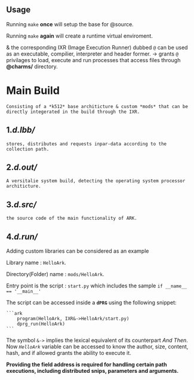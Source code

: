 ## Usage 
Running `make` **once** will setup the base for @source.      

Running `make` **again** will create a runtime virtual enviroment.       

 & the corresponding IXR (Image Execution Runner) dubbed `@` can be used as an executable, compilier, interpreter and header former.
 	-> grants `@` privilages to load, execute and run processes that access files through **@charms/** directory.

# Main Build
	Consisting of a *k512* base architicture & custom *mods* that can be directly integerated in the build through the IXR.


## 1.*d.lbb/*   

	stores, distributes and requests inpar-data according to the collection path.    

## 2.*d.out/*   

	A versitalie system build, detecting the operating system processor architicture.

## 3.*d.src/*   

	the source code of the main functionality of ARK.    

## 4.*d.run/*   
Adding custom libraries can be considered as an example     

Library name : `HelloArk`.     

Directory(Folder) name : `mods/HelloArk`.    

Entry point is the script : `start.py` which includes the sample `if __name__ == '__main__'`      

The script can be accessed inside a **`dPRG`** using the following snippet:      

	```ark
		program(HelloArk, IXR&->HelloArk/start.py)
		dprg_run(HelloArk)
	```      
The symbol `&->` implies the lexical equivalent of its counterpart *And Then*. 
	Now *`HelloArk`* variable can be accessed to know the author, size, content, hash, and if allowed grants the ability to execute it.       

**Providing the field address is required for handling certain path executions, including distributed snips, parameters and arguments.**



